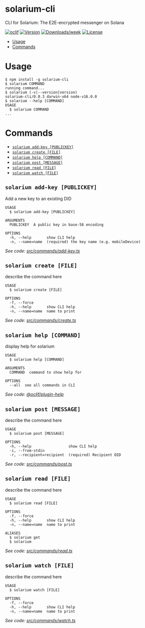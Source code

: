 solarium-cli
============

CLI for Solarium: The E2E-encrypted messenger on Solana

[![oclif](https://img.shields.io/badge/cli-oclif-brightgreen.svg)](https://oclif.io)
[![Version](https://img.shields.io/npm/v/solarium-cli.svg)](https://npmjs.org/package/solarium-cli)
[![Downloads/week](https://img.shields.io/npm/dw/solarium-cli.svg)](https://npmjs.org/package/solarium-cli)
[![License](https://img.shields.io/npm/l/solarium-cli.svg)](https://github.com/dankelleher/solarium/blob/master/package.json)

<!-- toc -->
* [Usage](#usage)
* [Commands](#commands)
<!-- tocstop -->
# Usage
<!-- usage -->
```sh-session
$ npm install -g solarium-cli
$ solarium COMMAND
running command...
$ solarium (-v|--version|version)
solarium-cli/0.0.3 darwin-x64 node-v16.0.0
$ solarium --help [COMMAND]
USAGE
  $ solarium COMMAND
...
```
<!-- usagestop -->
# Commands
<!-- commands -->
* [`solarium add-key [PUBLICKEY]`](#solarium-add-key-publickey)
* [`solarium create [FILE]`](#solarium-create-file)
* [`solarium help [COMMAND]`](#solarium-help-command)
* [`solarium post [MESSAGE]`](#solarium-post-message)
* [`solarium read [FILE]`](#solarium-read-file)
* [`solarium watch [FILE]`](#solarium-watch-file)

## `solarium add-key [PUBLICKEY]`

Add a new key to an existing DID

```
USAGE
  $ solarium add-key [PUBLICKEY]

ARGUMENTS
  PUBLICKEY  A public key in base-58 encoding

OPTIONS
  -h, --help       show CLI help
  -n, --name=name  (required) the key name (e.g. mobileDevice)
```

_See code: [src/commands/add-key.ts](https://github.com/dankelleher/solarium/blob/v0.0.3/src/commands/add-key.ts)_

## `solarium create [FILE]`

describe the command here

```
USAGE
  $ solarium create [FILE]

OPTIONS
  -f, --force
  -h, --help       show CLI help
  -n, --name=name  name to print
```

_See code: [src/commands/create.ts](https://github.com/dankelleher/solarium/blob/v0.0.3/src/commands/create.ts)_

## `solarium help [COMMAND]`

display help for solarium

```
USAGE
  $ solarium help [COMMAND]

ARGUMENTS
  COMMAND  command to show help for

OPTIONS
  --all  see all commands in CLI
```

_See code: [@oclif/plugin-help](https://github.com/oclif/plugin-help/blob/v3.2.2/src/commands/help.ts)_

## `solarium post [MESSAGE]`

describe the command here

```
USAGE
  $ solarium post [MESSAGE]

OPTIONS
  -h, --help                 show CLI help
  -i, --from-stdin
  -r, --recipient=recipient  (required) Recipient DID
```

_See code: [src/commands/post.ts](https://github.com/dankelleher/solarium/blob/v0.0.3/src/commands/post.ts)_

## `solarium read [FILE]`

describe the command here

```
USAGE
  $ solarium read [FILE]

OPTIONS
  -f, --force
  -h, --help       show CLI help
  -n, --name=name  name to print

ALIASES
  $ solarium get
  $ solarium
```

_See code: [src/commands/read.ts](https://github.com/dankelleher/solarium/blob/v0.0.3/src/commands/read.ts)_

## `solarium watch [FILE]`

describe the command here

```
USAGE
  $ solarium watch [FILE]

OPTIONS
  -f, --force
  -h, --help       show CLI help
  -n, --name=name  name to print
```

_See code: [src/commands/watch.ts](https://github.com/dankelleher/solarium/blob/v0.0.3/src/commands/watch.ts)_
<!-- commandsstop -->
